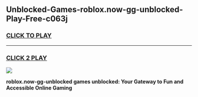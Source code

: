 
## Unblocked-Games-roblox.now-gg-unblocked-Play-Free-c063j
<h3>
<a href="https://premium76.site?title=roblox.now-gg-unblocked&ref=19M">CLICK TO PLAY</a></h3>
<hr>

<h3>
<a href="https://premium76.site?title=roblox.now-gg-unblocked&ref=19M">CLICK 2 PLAY</a>
  
</h3>

<a href="https://premium76.site?title=roblox.now-gg-unblocked&ref=19M"><img src="https://clearcache.store/games.png"></a>


**roblox.now-gg-unblocked games unblocked: Your Gateway to Fun and Accessible Online Gaming**
